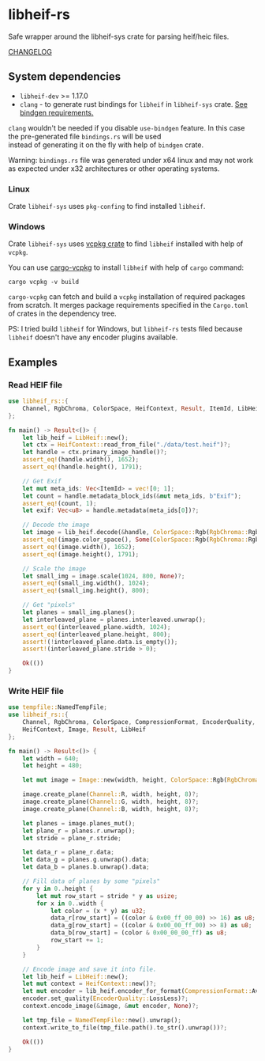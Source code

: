 # libheif-rs

Safe wrapper around the libheif-sys crate for parsing heif/heic files.

[CHANGELOG](https://github.com/Cykooz/libheif-rs/blob/master/CHANGELOG.md)

## System dependencies

- `libheif-dev` >= 1.17.0
- `clang` - to generate rust bindings for `libheif` in `libheif-sys` crate.
  [See bindgen requirements.](https://rust-lang.github.io/rust-bindgen/requirements.html)

`clang` wouldn't be needed if you disable `use-bindgen` feature.
In this case the pre-generated file `bindings.rs` will be used  
instead of generating it on the fly with help of `bindgen` crate.

Warning: `bindings.rs` file was generated under x64 linux and may
not work as expected under x32 architectures or other operating systems.

### Linux

Crate `libheif-sys` uses `pkg-confing` to find installed `libheif`.

### Windows

Crate `libheif-sys` uses [vcpkg crate](https://crates.io/crates/vcpkg)
to find `libheif` installed with help of `vcpkg`.

You can use [cargo-vcpkg](https://crates.io/crates/cargo-vcpkg)
to install `libheif` with help of `cargo` command:

```shell
cargo vcpkg -v build
```

`cargo-vcpkg` can fetch and build a `vcpkg` installation of required
packages from scratch. It merges package requirements specified in
the `Cargo.toml` of crates in the dependency tree.

PS: I tried build `libheif` for Windows, but `libheif-rs` tests
filed because `libheif` doesn't have any encoder plugins available.

## Examples

### Read HEIF file

```rust
use libheif_rs::{
    Channel, RgbChroma, ColorSpace, HeifContext, Result, ItemId, LibHeif
};

fn main() -> Result<()> {
    let lib_heif = LibHeif::new();
    let ctx = HeifContext::read_from_file("./data/test.heif")?;
    let handle = ctx.primary_image_handle()?;
    assert_eq!(handle.width(), 1652);
    assert_eq!(handle.height(), 1791);

    // Get Exif
    let mut meta_ids: Vec<ItemId> = vec![0; 1];
    let count = handle.metadata_block_ids(&mut meta_ids, b"Exif");
    assert_eq!(count, 1);
    let exif: Vec<u8> = handle.metadata(meta_ids[0])?;

    // Decode the image
    let image = lib_heif.decode(&handle, ColorSpace::Rgb(RgbChroma::Rgb), None)?;
    assert_eq!(image.color_space(), Some(ColorSpace::Rgb(RgbChroma::Rgb)));
    assert_eq!(image.width(), 1652);
    assert_eq!(image.height(), 1791);

    // Scale the image
    let small_img = image.scale(1024, 800, None)?;
    assert_eq!(small_img.width(), 1024);
    assert_eq!(small_img.height(), 800);

    // Get "pixels"
    let planes = small_img.planes();
    let interleaved_plane = planes.interleaved.unwrap();
    assert_eq!(interleaved_plane.width, 1024);
    assert_eq!(interleaved_plane.height, 800);
    assert!(!interleaved_plane.data.is_empty());
    assert!(interleaved_plane.stride > 0);

    Ok(())
}
```

### Write HEIF file

```rust
use tempfile::NamedTempFile;
use libheif_rs::{
    Channel, RgbChroma, ColorSpace, CompressionFormat, EncoderQuality, 
    HeifContext, Image, Result, LibHeif
};

fn main() -> Result<()> {
    let width = 640;
    let height = 480;

    let mut image = Image::new(width, height, ColorSpace::Rgb(RgbChroma::C444))?;

    image.create_plane(Channel::R, width, height, 8)?;
    image.create_plane(Channel::G, width, height, 8)?;
    image.create_plane(Channel::B, width, height, 8)?;

    let planes = image.planes_mut();
    let plane_r = planes.r.unwrap();
    let stride = plane_r.stride;

    let data_r = plane_r.data;
    let data_g = planes.g.unwrap().data;
    let data_b = planes.b.unwrap().data;

    // Fill data of planes by some "pixels"
    for y in 0..height {
        let mut row_start = stride * y as usize;
        for x in 0..width {
            let color = (x * y) as u32;
            data_r[row_start] = ((color & 0x00_ff_00_00) >> 16) as u8;
            data_g[row_start] = ((color & 0x00_00_ff_00) >> 8) as u8;
            data_b[row_start] = (color & 0x00_00_00_ff) as u8;
            row_start += 1;
        }
    }

    // Encode image and save it into file.
    let lib_heif = LibHeif::new();
    let mut context = HeifContext::new()?;
    let mut encoder = lib_heif.encoder_for_format(CompressionFormat::Av1)?;
    encoder.set_quality(EncoderQuality::LossLess)?;
    context.encode_image(&image, &mut encoder, None)?;

    let tmp_file = NamedTempFile::new().unwrap();
    context.write_to_file(tmp_file.path().to_str().unwrap())?;

    Ok(())
}
```
